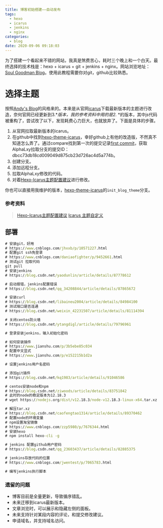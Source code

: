 ```yaml
---
title: 博客初始搭建——自动发布
tags:
  - hexo
  - icarus
  - jenkins
  - nginx
categories:
  - blog
date: 2020-09-06 09:18:03
---
```

为了搭建一个看起来不错的网站，我真是煞费苦心，耗时三个晚上和一个白天。最终选择的技术栈是：hexo + icarus + git + jenkins + nginx。网站浏览地址：[Soul Goodman Blog](http://114.215.86.106:4000/)。使用此教程需要你对git，github比较熟悉。
<!--more-->

# 选择主题

按照[Andy's Blog](https://blog.andycen.com/)的风格来的。本来是从官网[icarus](https://github.com/ppoffice/hexo-theme-icarus)下载最新版本的主题进行改造，奈何官网已经更新到3.**版本，我的参考资料中用的是2.* *的版本，其中js代码被重构了，尝试改了以下，发现耗费心力巨大，也就放弃了。下面是具体的步骤。

1. 从官网拉取最新版本的icarus。
2. 在github中找到[hexo-theme-icarus](https://github.com/AlphaLxy/hexo-theme-icarus)，幸好github上有他的改造版，不然真不知道怎么弄了。通过compare找到第一次的提交记录[first commit](https://github.com/ppoffice/hexo-theme-icarus/commit/3834e0ade44c9cbbf31860cd5aeeb1e0f978d88f)，获取AlphaLxy拉取分支的提交ID：dbcc73db18cd009049d875cb23d726ac4d5a774b。
3. 创建分支。
4. 添加远程分支。
5. 拉取AlphaLxy修改的代码。
6. 对着[Hexo-Icarus主题配置建议](https://blog.andycen.com/)进行修改。

你也可以直接用我维护的版本，[hexo-theme-icarus](https://github.com/soulgoast/hexo-theme-icarus)的`init_blog_theme`分支。

### 参考资料

> [Hexo-Icarus主题配置建议](https://blog.andycen.com/)
> [Icarus 主题自定义](https://www.alphalxy.com/2019/03/customize-icarus/)

## 部署

```cmd
# 安装git，好用
# https://www.cnblogs.com/jhxxb/p/10571227.html
# 配置git ssh免登录
# https://www.cnblogs.com/daniaofighter/p/9452661.html
# 测试git 拉取代码
git pull 
# 安装jenkins
# https://blog.csdn.net/yaodunlin/article/details/87778612

# 启动报错，jenkins配置错误
# https://blog.csdn.net/qq_34208844/article/details/87865672

# 安装curl
# https://blog.csdn.net/libaineu2004/article/details/84984100
# 测试端口是否连通
# https://blog.csdn.net/weixin_42231507/article/details/81114394

# 关闭centos防火墙
# https://blog.csdn.net/ytangdigl/article/details/79796961

# 登录安装jenkins，输入初始化密码

# 如何安装插件
# https://www.jianshu.com/p/3b5ebe85c034	
# 配置中文显式
# https://www.jianshu.com/p/e152215b1d2a

# 设置jenkins用户名密码

# 添加git插件
# https://blog.csdn.net/kq1983/article/details/91046586

# centos安装node和npm
# https://blog.csdn.net/ziwoods/article/details/83751842
# 此时的node的稳定版本为12.18.3
# wget https://nodejs.org/dist/v12.18.3/node-v12.18.3-linux-x64.tar.xz

# 解压tar.xz
# https://blog.csdn.net/caofengtao1314/article/details/89370462
# 配置node的环境变量
# npm设置淘宝镜像
# https://www.cnblogs.com/zzp5980/p/7676344.html
# 安装hexo
# npm install hexo-cli -g

# jenkins 配置github用户密码
# https://blog.csdn.net/qq_23603437/article/details/82885375

# jenkins存放代码的位置
# https://www.cnblogs.com/jwentest/p/7065783.html

# 编写jenkins执行脚本
```

### 遗留的问题

- 博客目前是全量更新，导致循序错乱。
- 未来迁移到icarus最新版本。
- 文章浏览时，可以展示和隐藏左侧的面板。
- 未来支持针对某段内容的评论，和提交修改建议。
- 申请域名，并支持域名访问。